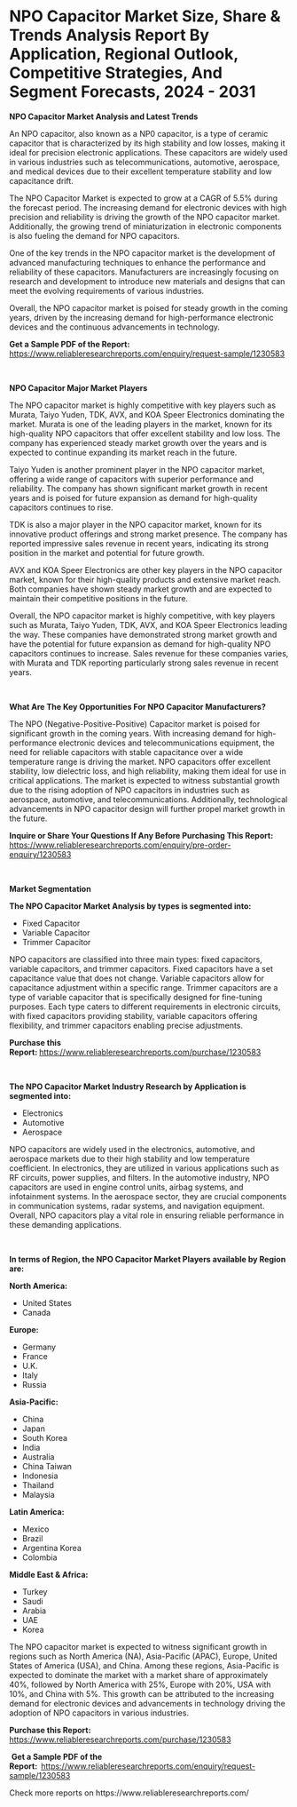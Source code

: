 <p><h1>NPO Capacitor Market Size, Share & Trends Analysis Report By Application, Regional Outlook, Competitive Strategies, And Segment Forecasts, 2024 - 2031</h1></p><p><strong>NPO Capacitor Market Analysis and Latest Trends</strong></p>
<p><p>An NPO capacitor, also known as a NP0 capacitor, is a type of ceramic capacitor that is characterized by its high stability and low losses, making it ideal for precision electronic applications. These capacitors are widely used in various industries such as telecommunications, automotive, aerospace, and medical devices due to their excellent temperature stability and low capacitance drift.</p><p>The NPO Capacitor Market is expected to grow at a CAGR of 5.5% during the forecast period. The increasing demand for electronic devices with high precision and reliability is driving the growth of the NPO capacitor market. Additionally, the growing trend of miniaturization in electronic components is also fueling the demand for NPO capacitors.</p><p>One of the key trends in the NPO capacitor market is the development of advanced manufacturing techniques to enhance the performance and reliability of these capacitors. Manufacturers are increasingly focusing on research and development to introduce new materials and designs that can meet the evolving requirements of various industries.</p><p>Overall, the NPO capacitor market is poised for steady growth in the coming years, driven by the increasing demand for high-performance electronic devices and the continuous advancements in technology.</p></p>
<p><strong>Get a Sample PDF of the Report:&nbsp;</strong> <a href="https://www.reliableresearchreports.com/enquiry/request-sample/1230583">https://www.reliableresearchreports.com/enquiry/request-sample/1230583</a></p>
<p>&nbsp;</p>
<p><strong>NPO Capacitor Major Market Players</strong></p>
<p><p>The NPO capacitor market is highly competitive with key players such as Murata, Taiyo Yuden, TDK, AVX, and KOA Speer Electronics dominating the market. Murata is one of the leading players in the market, known for its high-quality NPO capacitors that offer excellent stability and low loss. The company has experienced steady market growth over the years and is expected to continue expanding its market reach in the future.</p><p>Taiyo Yuden is another prominent player in the NPO capacitor market, offering a wide range of capacitors with superior performance and reliability. The company has shown significant market growth in recent years and is poised for future expansion as demand for high-quality capacitors continues to rise.</p><p>TDK is also a major player in the NPO capacitor market, known for its innovative product offerings and strong market presence. The company has reported impressive sales revenue in recent years, indicating its strong position in the market and potential for future growth.</p><p>AVX and KOA Speer Electronics are other key players in the NPO capacitor market, known for their high-quality products and extensive market reach. Both companies have shown steady market growth and are expected to maintain their competitive positions in the future.</p><p>Overall, the NPO capacitor market is highly competitive, with key players such as Murata, Taiyo Yuden, TDK, AVX, and KOA Speer Electronics leading the way. These companies have demonstrated strong market growth and have the potential for future expansion as demand for high-quality NPO capacitors continues to increase. Sales revenue for these companies varies, with Murata and TDK reporting particularly strong sales revenue in recent years.</p></p>
<p>&nbsp;</p>
<p><strong>What Are The Key Opportunities For NPO Capacitor Manufacturers?</strong></p>
<p><p>The NPO (Negative-Positive-Positive) Capacitor market is poised for significant growth in the coming years. With increasing demand for high-performance electronic devices and telecommunications equipment, the need for reliable capacitors with stable capacitance over a wide temperature range is driving the market. NPO capacitors offer excellent stability, low dielectric loss, and high reliability, making them ideal for use in critical applications. The market is expected to witness substantial growth due to the rising adoption of NPO capacitors in industries such as aerospace, automotive, and telecommunications. Additionally, technological advancements in NPO capacitor design will further propel market growth in the future.</p></p>
<p><strong>Inquire or Share Your Questions If Any Before Purchasing This Report:</strong> <a href="https://www.reliableresearchreports.com/enquiry/pre-order-enquiry/1230583">https://www.reliableresearchreports.com/enquiry/pre-order-enquiry/1230583</a></p>
<p>&nbsp;</p>
<p><strong>Market Segmentation</strong></p>
<p><strong>The NPO Capacitor Market Analysis by types is segmented into:</strong></p>
<p><ul><li>Fixed Capacitor</li><li>Variable Capacitor</li><li>Trimmer Capacitor</li></ul></p>
<p><p>NPO capacitors are classified into three main types: fixed capacitors, variable capacitors, and trimmer capacitors. Fixed capacitors have a set capacitance value that does not change. Variable capacitors allow for capacitance adjustment within a specific range. Trimmer capacitors are a type of variable capacitor that is specifically designed for fine-tuning purposes. Each type caters to different requirements in electronic circuits, with fixed capacitors providing stability, variable capacitors offering flexibility, and trimmer capacitors enabling precise adjustments.</p></p>
<p><strong>Purchase this Report:&nbsp;</strong><a href="https://www.reliableresearchreports.com/purchase/1230583">https://www.reliableresearchreports.com/purchase/1230583</a></p>
<p>&nbsp;</p>
<p><strong>The NPO Capacitor Market Industry Research by Application is segmented into:</strong></p>
<p><ul><li>Electronics</li><li>Automotive</li><li>Aerospace</li></ul></p>
<p><p>NPO capacitors are widely used in the electronics, automotive, and aerospace markets due to their high stability and low temperature coefficient. In electronics, they are utilized in various applications such as RF circuits, power supplies, and filters. In the automotive industry, NPO capacitors are used in engine control units, airbag systems, and infotainment systems. In the aerospace sector, they are crucial components in communication systems, radar systems, and navigation equipment. Overall, NPO capacitors play a vital role in ensuring reliable performance in these demanding applications.</p></p>
<p>&nbsp;</p>
<p><strong>In terms of Region, the NPO Capacitor Market Players available by Region are:</strong></p>
<p>
    <p> <strong> North America: </strong>
        <ul>
            <li>United States</li>
            <li>Canada</li>
        </ul>
        </p> 
    <p> <strong> Europe: </strong>
        <ul>
            <li>Germany</li>
            <li>France</li>
            <li>U.K.</li>
            <li>Italy</li>
            <li>Russia</li>
        </ul>
        </p> 
    <p> <strong> Asia-Pacific: </strong>
        <ul>
            <li>China</li>
            <li>Japan</li>
            <li>South Korea</li>
            <li>India</li>
            <li>Australia</li>
            <li>China Taiwan</li>
            <li>Indonesia</li>
            <li>Thailand</li>
            <li>Malaysia</li>
        </ul>
        </p> 
    <p> <strong> Latin America: </strong>
        <ul>
            <li>Mexico</li>
            <li>Brazil</li>
            <li>Argentina Korea</li>
            <li>Colombia</li>
        </ul>
        </p> 
    <p> <strong> Middle East & Africa: </strong>
        <ul>
            <li>Turkey</li>
            <li>Saudi</li>
            <li>Arabia</li>
            <li>UAE</li>
            <li>Korea</li>
        </ul>
    </p>
    </p>
<p><p>The NPO capacitor market is expected to witness significant growth in regions such as North America (NA), Asia-Pacific (APAC), Europe, United States of America (USA), and China. Among these regions, Asia-Pacific is expected to dominate the market with a market share of approximately 40%, followed by North America with 25%, Europe with 20%, USA with 10%, and China with 5%. This growth can be attributed to the increasing demand for electronic devices and advancements in technology driving the adoption of NPO capacitors in various industries.</p></p>
<p><strong>Purchase this Report: </strong><a href="https://www.reliableresearchreports.com/purchase/1230583">https://www.reliableresearchreports.com/purchase/1230583</a></p>
<p>&nbsp;<strong>Get a Sample PDF of the Report:&nbsp;&nbsp;</strong><a href="https://www.reliableresearchreports.com/enquiry/request-sample/1230583">https://www.reliableresearchreports.com/enquiry/request-sample/1230583</a></p>
<p><strong></strong></p>
<p>Check more reports on https://www.reliableresearchreports.com/</p>